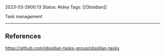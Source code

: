 

2023-03-2600:13
Status: #idea
Tags: [[Obsidian]] 



Task management 


---
## References

https://github.com/obsidian-tasks-group/obsidian-tasks